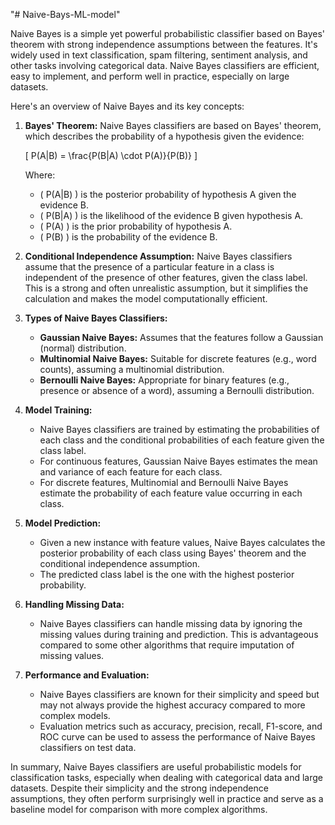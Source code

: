 "# Naive-Bays-ML-model" 

Naive Bayes is a simple yet powerful probabilistic classifier based on Bayes' theorem with strong independence assumptions between the features. It's widely used in text classification, spam filtering, sentiment analysis, and other tasks involving categorical data. Naive Bayes classifiers are efficient, easy to implement, and perform well in practice, especially on large datasets.

Here's an overview of Naive Bayes and its key concepts:

1. **Bayes' Theorem:**
   Naive Bayes classifiers are based on Bayes' theorem, which describes the probability of a hypothesis given the evidence:

   \[ P(A|B) = \frac{P(B|A) \cdot P(A)}{P(B)} \]

   Where:
   - \( P(A|B) \) is the posterior probability of hypothesis A given the evidence B.
   - \( P(B|A) \) is the likelihood of the evidence B given hypothesis A.
   - \( P(A) \) is the prior probability of hypothesis A.
   - \( P(B) \) is the probability of the evidence B.

2. **Conditional Independence Assumption:**
   Naive Bayes classifiers assume that the presence of a particular feature in a class is independent of the presence of other features, given the class label. This is a strong and often unrealistic assumption, but it simplifies the calculation and makes the model computationally efficient.

3. **Types of Naive Bayes Classifiers:**
   - **Gaussian Naive Bayes:** Assumes that the features follow a Gaussian (normal) distribution.
   - **Multinomial Naive Bayes:** Suitable for discrete features (e.g., word counts), assuming a multinomial distribution.
   - **Bernoulli Naive Bayes:** Appropriate for binary features (e.g., presence or absence of a word), assuming a Bernoulli distribution.

4. **Model Training:**
   - Naive Bayes classifiers are trained by estimating the probabilities of each class and the conditional probabilities of each feature given the class label.
   - For continuous features, Gaussian Naive Bayes estimates the mean and variance of each feature for each class.
   - For discrete features, Multinomial and Bernoulli Naive Bayes estimate the probability of each feature value occurring in each class.

5. **Model Prediction:**
   - Given a new instance with feature values, Naive Bayes calculates the posterior probability of each class using Bayes' theorem and the conditional independence assumption.
   - The predicted class label is the one with the highest posterior probability.

6. **Handling Missing Data:**
   - Naive Bayes classifiers can handle missing data by ignoring the missing values during training and prediction. This is advantageous compared to some other algorithms that require imputation of missing values.

7. **Performance and Evaluation:**
   - Naive Bayes classifiers are known for their simplicity and speed but may not always provide the highest accuracy compared to more complex models.
   - Evaluation metrics such as accuracy, precision, recall, F1-score, and ROC curve can be used to assess the performance of Naive Bayes classifiers on test data.

In summary, Naive Bayes classifiers are useful probabilistic models for classification tasks, especially when dealing with categorical data and large datasets. Despite their simplicity and the strong independence assumptions, they often perform surprisingly well in practice and serve as a baseline model for comparison with more complex algorithms.
